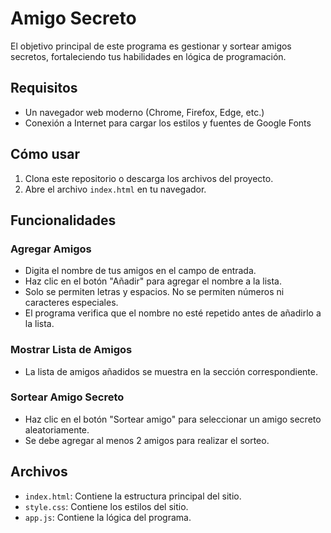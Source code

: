 # Amigo Secreto

El objetivo principal de este programa es gestionar y sortear amigos secretos, fortaleciendo tus habilidades en lógica de programación.

## Requisitos

- Un navegador web moderno (Chrome, Firefox, Edge, etc.)
- Conexión a Internet para cargar los estilos y fuentes de Google Fonts

## Cómo usar

1. Clona este repositorio o descarga los archivos del proyecto.
2. Abre el archivo `index.html` en tu navegador.

## Funcionalidades

### Agregar Amigos

- Digita el nombre de tus amigos en el campo de entrada.
- Haz clic en el botón "Añadir" para agregar el nombre a la lista.
- Solo se permiten letras y espacios. No se permiten números ni caracteres especiales.
- El programa verifica que el nombre no esté repetido antes de añadirlo a la lista.

### Mostrar Lista de Amigos

- La lista de amigos añadidos se muestra en la sección correspondiente.

### Sortear Amigo Secreto

- Haz clic en el botón "Sortear amigo" para seleccionar un amigo secreto aleatoriamente.
- Se debe agregar al menos 2 amigos para realizar el sorteo.

## Archivos

- `index.html`: Contiene la estructura principal del sitio.
- `style.css`: Contiene los estilos del sitio.
- `app.js`: Contiene la lógica del programa.
